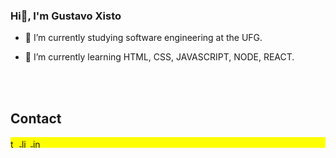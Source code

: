 ### Hi👋, I'm Gustavo Xisto


- 🔭 I’m currently studying software engineering at the UFG.

- 🌱 I’m currently learning HTML, CSS, JAVASCRIPT, NODE, REACT.

<br><br>

## Contact

<p align="left" style="background:yellow">
<a href="https://twitter.com/GustavoXisto1" target="_blank">
  <img align="center" width="14px" height="14px" src="https://cdn-icons-png.flaticon.com/512/3670/3670151.png" alt="twitter"/>  
</a>
<a href="https://www.linkedin.com/in/gustavo-xisto-curvelo-73a4131b5/" target="_blank">
  <img align="center" width="14px" height="14px" src="https://cdn-icons-png.flaticon.com/512/145/145807.png" alt="linkedin"/>
</a>
<a href="https://www.instagram.com/gustavoxistocurvelo/" target="_blank">
 <img align="center" width="14px" height="14px" src="https://cdn-icons-png.flaticon.com/512/174/174855.png" alt="instagram"/>
</a>
</p>


